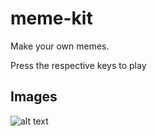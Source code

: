 # meme-kit
Make your own memes.

Press the respective keys to play

## Images
![alt text](http://images.ironicme.me/meme-kit.jpg "Meme Kit")

